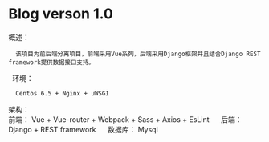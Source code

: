 # Blog verson 1.0
  概述： 
      
      该项目为前后端分离项目，前端采用Vue系列，后端采用Django框架并且结合Django REST framework提供数据接口支持。
  
  环境：
      
      Centos 6.5 + Nginx + uWSGI
  
  架构：
      
      前端： Vue + Vue-router + Webpack + Sass + Axios + EsLint
      后端： Django + REST framework
      数据库： Mysql
  
